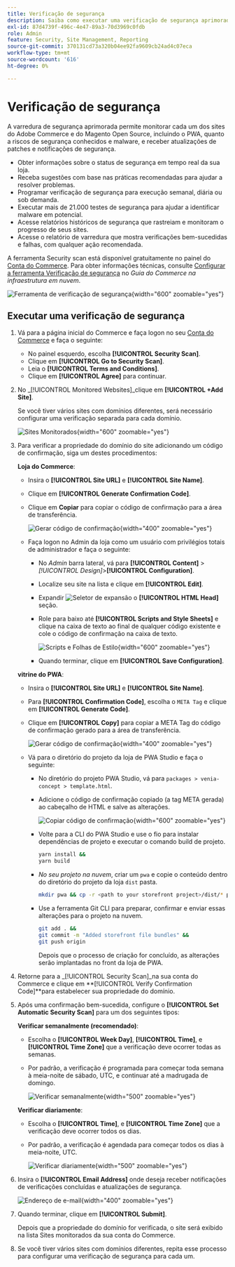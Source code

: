 ```yaml
---
title: Verificação de segurança
description: Saiba como executar uma verificação de segurança aprimorada e monitorar cada um dos sites Adobe Commerce e Magento Open Source.
exl-id: 87d4739f-496c-4e47-89a3-70d3969c0fdb
role: Admin
feature: Security, Site Management, Reporting
source-git-commit: 370131cd73a320b04ee92fa9609cb24ad4c07eca
workflow-type: tm+mt
source-wordcount: '616'
ht-degree: 0%

---
```


# Verificação de segurança

A varredura de segurança aprimorada permite monitorar cada um dos sites do Adobe Commerce e do Magento Open Source, incluindo o PWA, quanto a riscos de segurança conhecidos e malware, e receber atualizações de patches e notificações de segurança.

- Obter informações sobre o status de segurança em tempo real da sua loja.
- Receba sugestões com base nas práticas recomendadas para ajudar a resolver problemas.
- Programar verificação de segurança para execução semanal, diária ou sob demanda.
- Executar mais de 21.000 testes de segurança para ajudar a identificar malware em potencial.
- Acesse relatórios históricos de segurança que rastreiam e monitoram o progresso de seus sites.
- Acesse o relatório de varredura que mostra verificações bem-sucedidas e falhas, com qualquer ação recomendada.

A ferramenta Security scan está disponível gratuitamente no painel do [Conta do Commerce](../getting-started/commerce-account-create.md). Para obter informações técnicas, consulte [Configurar a ferramenta Verificação de segurança](https://experienceleague.adobe.com/docs/commerce-cloud-service/user-guide/launch/overview.html#set-up-the-security-scan-tool) no _Guia do Commerce na infraestrutura em nuvem_.

![Ferramenta de verificação de segurança](./assets/magento-security-scan.png){width="600" zoomable="yes"}

## Executar uma verificação de segurança

1. Vá para a página inicial do Commerce e faça logon no seu [Conta do Commerce](../getting-started/commerce-account-create.md) e faça o seguinte:

   - No painel esquerdo, escolha **[!UICONTROL Security Scan]**.
   - Clique em **[!UICONTROL Go to Security Scan]**.
   - Leia o **[!UICONTROL Terms and Conditions]**.
   - Clique em **[!UICONTROL Agree]** para continuar.

1. No _[!UICONTROL Monitored Websites]_clique em **[!UICONTROL +Add Site]**.

   Se você tiver vários sites com domínios diferentes, será necessário configurar uma verificação separada para cada domínio.

   ![Sites Monitorados](./assets/monitored-website.png){width="600" zoomable="yes"}

1. Para verificar a propriedade do domínio do site adicionando um código de confirmação, siga um destes procedimentos:

   **Loja do Commerce**:

   - Insira o **[!UICONTROL Site URL]** e **[!UICONTROL Site Name]**.
   - Clique em **[!UICONTROL Generate Confirmation Code]**.
   - Clique em **Copiar** para copiar o código de confirmação para a área de transferência.

     ![Gerar código de confirmação](./assets/scan-site1.png){width="400" zoomable="yes"}

   - Faça logon no Admin da loja como um usuário com privilégios totais de administrador e faça o seguinte:

      - No _Admin_ barra lateral, vá para **[!UICONTROL Content]** > _[!UICONTROL Design]_>**[!UICONTROL Configuration]**.
      - Localize seu site na lista e clique em **[!UICONTROL Edit]**.
      - Expandir ![Seletor de expansão](../assets/icon-display-expand.png) o **[!UICONTROL HTML Head]** seção.
      - Role para baixo até **[!UICONTROL Scripts and Style Sheets]** e clique na caixa de texto ao final de qualquer código existente e cole o código de confirmação na caixa de texto.

        ![Scripts e Folhas de Estilo](./assets/scan-paste-code.png){width="600" zoomable="yes"}

      - Quando terminar, clique em **[!UICONTROL Save Configuration]**.

   **vitrine do PWA**:

   - Insira o **[!UICONTROL Site URL]** e **[!UICONTROL Site Name]**.

   - Para **[!UICONTROL Confirmation Code]**, escolha o `META Tag` e clique em **[!UICONTROL Generate Code]**.

   - Clique em **[!UICONTROL Copy]** para copiar a META Tag do código de confirmação gerado para a área de transferência.

     ![Gerar código de confirmação](./assets/scan-site2.png){width="400" zoomable="yes"}

   - Vá para o diretório do projeto da loja de PWA Studio e faça o seguinte:

      - No diretório do projeto PWA Studio, vá para `packages > venia-concept > template.html`.
      - Adicione o código de confirmação copiado (a tag META gerada) ao cabeçalho de HTML e salve as alterações.

        ![Copiar código de confirmação](./assets/code-pwa.png){width="600" zoomable="yes"}

      - Volte para a CLI do PWA Studio e use o fio para instalar dependências de projeto e executar o comando build de projeto.

        ```sh
        yarn install &&
        yarn build
        ```

      - *No seu projeto na nuvem*, criar um `pwa` e copie o conteúdo dentro do diretório do projeto da loja `dist` pasta.

        ```sh
        mkdir pwa && cp -r <path to your storefront project>/dist/* pwa
        ```

      - Use a ferramenta Git CLI para preparar, confirmar e enviar essas alterações para o projeto na nuvem.

        ```sh
        git add . &&
        git commit -m "Added storefront file bundles" &&
        git push origin
        ```

        Depois que o processo de criação for concluído, as alterações serão implantadas no front da loja de PWA.

1. Retorne para a _[!UICONTROL Security Scan]_na sua conta do Commerce e clique em **[!UICONTROL Verify Confirmation Code]**para estabelecer sua propriedade do domínio.

1. Após uma confirmação bem-sucedida, configure o **[!UICONTROL Set Automatic Security Scan]** para um dos seguintes tipos:

   **Verificar semanalmente (recomendado)**:

   - Escolha o **[!UICONTROL Week Day]**, **[!UICONTROL Time]**, e **[!UICONTROL Time Zone]** que a verificação deve ocorrer todas as semanas.
   - Por padrão, a verificação é programada para começar toda semana à meia-noite de sábado, UTC, e continuar até a madrugada de domingo.

     ![Verificar semanalmente](./assets/scan-weekly.png){width="500" zoomable="yes"}

   **Verificar diariamente**:

   - Escolha o **[!UICONTROL Time]**, e **[!UICONTROL Time Zone]** que a verificação deve ocorrer todos os dias.
   - Por padrão, a verificação é agendada para começar todos os dias à meia-noite, UTC.

     ![Verificar diariamente](./assets/scan-daily.png){width="500" zoomable="yes"}

1. Insira o **[!UICONTROL Email Address]** onde deseja receber notificações de verificações concluídas e atualizações de segurança.

   ![Endereço de e-mail](./assets/scan-notification-email.png){width="400" zoomable="yes"}

1. Quando terminar, clique em **[!UICONTROL Submit]**.

   Depois que a propriedade do domínio for verificada, o site será exibido na lista Sites monitorados da sua conta do Commerce.

1. Se você tiver vários sites com domínios diferentes, repita esse processo para configurar uma verificação de segurança para cada um.
